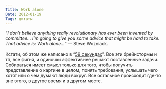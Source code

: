 ```yaml
---
Title: Work alone
Date: 2012-01-19
Tags: цитаты
---
```


<div class="text">“<i>I don’t believe anything really revolutionary has ever been invented by committee… I’m going to give you some advice that might be hard to take. That advice is: Work alone…</i>” — Steve Wozniack.<br /><br />
Кстати, об этом же написано в “<a href="http://spleaner.appspot.com/note/59-%D1%81%D0%B5%D0%BA%D1%83%D0%BD%D0%B4">59 секундах</a>”. Все эти брейнстормы и тп, все фигня, и одиночки эффективнее решают поставленные задачи. Собираться имеет смысл только для того, чтобы получить представление о картине в целом, понять  требования, услышать чего хотят или о чем думают люди вокруг. Все остальное происходит где-то вне этого, в другое время и в другом месте.</div>